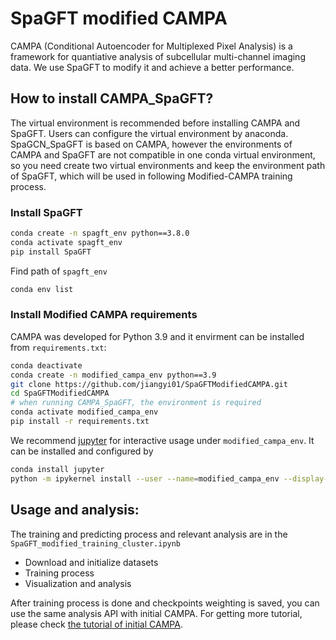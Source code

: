 # SpaGFT modified CAMPA

CAMPA (Conditional Autoencoder for Multiplexed Pixel Analysis) is a framework for quantiative analysis of subcellular multi-channel imaging data.
We use SpaGFT to modify it and achieve a better performance.


## How to install CAMPA_SpaGFT?

The virtual environment is recommended before installing CAMPA and SpaGFT. Users can configure the virtual environment by anaconda. 
SpaGCN_SpaGFT is based on CAMPA, however the environments of CAMPA and SpaGFT are not compatible in one conda virtual environment, so you need create two virtual environments and keep the environment path of SpaGFT, which will be used in following Modified-CAMPA training process.

### Install SpaGFT

```bash
conda create -n spagft_env python==3.8.0
conda activate spagft_env
pip install SpaGFT
```

Find path of `spagft_env`
```bash
conda env list
```

### Install Modified CAMPA requirements

CAMPA was developed for Python 3.9 and it envirment can be installed from `requirements.txt`:
```bash
conda deactivate
conda create -n modified_campa_env python==3.9
git clone https://github.com/jiangyi01/SpaGFTModifiedCAMPA.git
cd SpaGFTModifiedCAMPA
# when running CAMPA_SpaGFT, the environment is required
conda activate modified_campa_env 
pip install -r requirements.txt
```
We recommend [jupyter](https://jupyter.org/) for interactive usage under `modified_campa_env`. It can be installed and configured by
```bash
conda install jupyter
python -m ipykernel install --user --name=modified_campa_env --display-name=modified_campa_env
```


## Usage and analysis:

The training and predicting process and relevant analysis are in the `SpaGFT_modified_training_cluster.ipynb`
- Download and initialize datasets
- Training process
- Visualization and analysis

After training process is done and checkpoints weighting is saved, you can use the same analysis API with initial CAMPA. For getting more tutorial, please check [the tutorial of initial CAMPA](https://campa.readthedocs.io/en/latest/index.html).